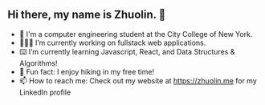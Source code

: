 ## Hi there, my name is Zhuolin. 👋

- 🏫 I'm a computer engineering student at the City College of New York.
- 👨🏻‍💻 I’m currently working on fullstack web applications.
- ⌨️ I’m currently learning Javascript, React, and Data Structures & Algorithms!
- 📔 Fun fact: I enjoy hiking in my free time!
- 📫 How to reach me: Check out my website at https://zhuolin.me for my LinkedIn profile

